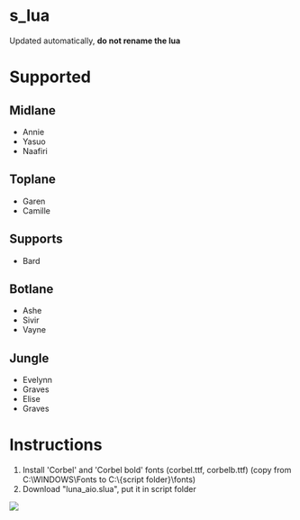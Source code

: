 # s_lua

Updated automatically, **do not rename the lua**

# Supported
## Midlane
- Annie
- Yasuo
- Naafiri
## Toplane
- Garen
- Camille
## Supports
- Bard
## Botlane
- Ashe
- Sivir
- Vayne
## Jungle
- Evelynn
- Graves
- Elise
- Graves


# Instructions
1. Install 'Corbel' and 'Corbel bold' fonts (corbel.ttf, corbelb.ttf) (copy from C:\WINDOWS\Fonts to C:\\{script folder}\fonts)
2. Download "luna_aio.slua", put it in script folder

![](https://github.com/nyx41/s_lua/blob/main/guide.png)

